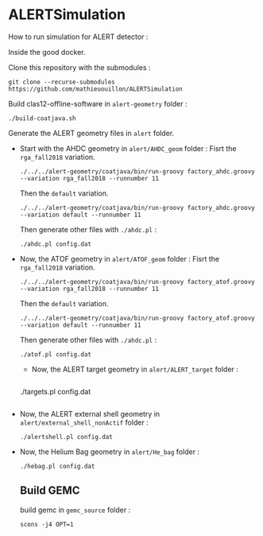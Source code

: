 # ALERTSimulation

How to run simulation for ALERT detector : 

Inside the good docker.

Clone this repository with the submodules : 
```console
git clone --recurse-submodules https://github.com/mathieuouillon/ALERTSimulation
```

Build clas12-offline-software in `alert-geometry` folder : 
```console
./build-coatjava.sh
```

Generate the ALERT geometry files in `alert` folder. 
- Start with the AHDC geometry in `alert/AHDC_geom` folder :
  Fisrt the `rga_fall2018` variation.
  ```console
  ./../../alert-geometry/coatjava/bin/run-groovy factory_ahdc.groovy --variation rga_fall2018 --runnumber 11
  ```
  Then the `default` variation.
  ```console
  ./../../alert-geometry/coatjava/bin/run-groovy factory_ahdc.groovy --variation default --runnumber 11
  ```

  Then generate other files with `./ahdc.pl` : 
  ```console
  ./ahdc.pl config.dat 
  ```

- Now, the ATOF geometry in `alert/ATOF_geom` folder :
  Fisrt the `rga_fall2018` variation.
  ```console
  ./../../alert-geometry/coatjava/bin/run-groovy factory_atof.groovy --variation rga_fall2018 --runnumber 11
  ```
  Then the `default` variation.
  ```console
  ./../../alert-geometry/coatjava/bin/run-groovy factory_atof.groovy --variation default --runnumber 11
  ```

  Then generate other files with `./ahdc.pl` : 
  ```console
  ./atof.pl config.dat 
  ```
  
  - Now, the ALERT target geometry in `alert/ALERT_target` folder :
    ```console
  ./targets.pl config.dat 
  ```
  
- Now, the ALERT external shell geometry in `alert/external_shell_nonActif` folder :
    ```console
  ./alertshell.pl config.dat 
  ```
- Now, the Helium Bag geometry in `alert/He_bag` folder :
    ```console
  ./hebag.pl config.dat 
  ```
  
  
  ## Build GEMC
  build gemc in `gemc_source` folder : 
  ```console
  scons -j4 OPT=1 
  ```
